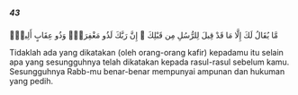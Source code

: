 ##### 43

<span class="ayah">مَّا يُقَالُ لَكَ إِلَّا مَا قَدْ قِيلَ لِلرُّسُلِ مِن قَبْلِكَ ۚ إِنَّ رَبَّكَ لَذُو مَغْفِرَةٍۢ وَذُو عِقَابٍ أَلِيمٍۢ</span>

<span class="ayah_translation">Tidaklah ada yang dikatakan (oleh orang-orang kafir) kepadamu itu selain apa yang sesungguhnya telah dikatakan kepada rasul-rasul sebelum kamu. Sesungguhnya Rabb-mu benar-benar mempunyai ampunan dan hukuman yang pedih.</span>
